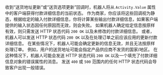 收到“送货地址更新”或“送货选项更新”回调时，机器人将从 `Activity.Value` 属性中的客户端获得付款详细信息的当前状态。
作为商家，你应该将这些回调视为静态，根据给定的输入付款详细信息，你将计算某些输出付款详细信息，如果客户端提供的输入状态因任何原因而无效，则会失败。 如果机器人确定给定信息按原样有效，则只需发送 HTTP 状态代码 `200 OK` 以及未修改的付款详细信息。 或者，机器人可以发送 HTTP 状态代码 `200 OK` 以及在处理订单之前应该应用的更新付款详细信息。 在某些情况下，机器人可能会确定更新的信息无效，并且无法按原样处理订单。 例如，用户的送货地址可能会指定产品供应商不发货的国家/地区。 在这种情况下，机器人可能会发送 HTTP 状态代码 `200 OK` 以及一个填充了付款详细信息对象的错误属性的消息。 发送 `400` 或 `500` 范围内的任何 HTTP 状态代码会导致客户出现一般错误。
